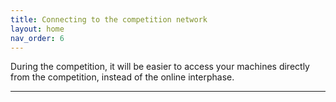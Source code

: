 ```yaml
---
title: Connecting to the competition network
layout: home
nav_order: 6
---
```


During the competition, it will be easier to access your machines directly from the competition, instead of the online interphase.

----